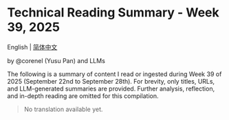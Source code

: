 # Technical Reading Summary - Week 39, 2025

English | [简体中文](README.zh-CN.md)

by @corenel (Yusu Pan) and LLMs

The following is a summary of content I read or ingested during Week 39 of 2025 (September 22nd to September 28th). For brevity, only titles, URLs, and LLM-generated summaries are provided. Further analysis, reflection, and in-depth reading are omitted for this compilation.

> No translation available yet.
